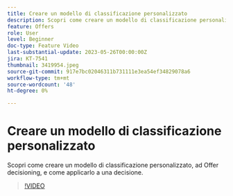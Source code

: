 ```yaml
---
title: Creare un modello di classificazione personalizzato
description: Scopri come creare un modello di classificazione personalizzato, ad Offer decisioning, e come applicarlo a una decisione.
feature: Offers
role: User
level: Beginner
doc-type: Feature Video
last-substantial-update: 2023-05-26T00:00:00Z
jira: KT-7541
thumbnail: 3419954.jpeg
source-git-commit: 917e7bc02046311b731111e3ea54ef34829078a6
workflow-type: tm+mt
source-wordcount: '48'
ht-degree: 0%

---
```



# Creare un modello di classificazione personalizzato

Scopri come creare un modello di classificazione personalizzato, ad Offer decisioning, e come applicarlo a una decisione.

>[!VIDEO](https://video.tv.adobe.com/v/3419954/?learn=on)
